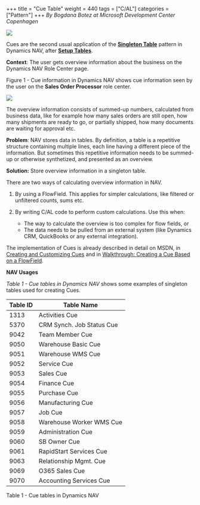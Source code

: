 +++
title = "Cue Table"
weight = 440
tags = ["C/AL"]
categories = ["Pattern"]
+++
_By Bogdana Botez at Microsoft Development Center Copenhagen_

[![ ][image0]][anchor0]  


Cues are the second usual application of the [**Singleton Table**][anchor1] pattern in Dynamics NAV, after [**Setup Tables**][anchor2].

**Context**: The user gets overview information about the business on the Dynamics NAV Role Center page.

Figure 1 - Cue information in Dynamics NAV shows cue information seen by the user on the **Sales Order Processor** role center.

[![ ][image1]][anchor3]

The overview information consists of summed-up numbers, calculated from business data, like for example how many sales orders are still open, how many shipments are ready to go, or partially shipped, how many documents are waiting for approval etc.

**Problem**: NAV stores data in tables. By definition, a table is a repetitive structure containing multiple lines, each line having a different piece of the information. But sometimes this repetitive information needs to be summed-up or otherwise synthetized, and presented as an overview.

**Solution:** Store overview information in a singleton table.

There are two ways of calculating overview information in NAV.

1. By using a FlowField. This applies for simpler calculations, like filtered or unfiltered counts, sums etc.
2. By writing C/AL code to perform custom calculations. Use this when:

    * The way to calculate the overview is too complex for flow fields, or
    * The data needs to be pulled from an external system (like Dynamics CRM, QuickBooks or any external integration).

The implementation of Cues is already described in detail on MSDN, in [Creating and Customizing Cues][anchor4] and in [Walkthrough: Creating a Cue Based on a FlowField][anchor5].

**NAV Usages**

_Table 1 - Cue tables in Dynamics NAV_ shows some examples of singleton tables used for creating Cues.

Table ID | Table Name
---------|-----------
1313 | Activities Cue
5370 | CRM Synch. Job Status Cue
9042 | Team Member Cue
9050 | Warehouse Basic Cue
9051 | Warehouse WMS Cue
9052 | Service Cue
9053 | Sales Cue
9054 | Finance Cue
9055 | Purchase Cue
9056 | Manufacturing Cue
9057 | Job Cue
9058 | Warehouse Worker WMS Cue
9059 | Administration Cue
9060 | SB Owner Cue
9061 | RapidStart Services Cue
9063 | Relationship Mgmt. Cue
9069 | O365 Sales Cue
9070 | Accounting Services Cue

Table 1 - Cue tables in Dynamics NAV



[anchor0]: Cue-Table.png
[anchor1]: /navpatterns/1-patterns/singleton/singleton-table/
[anchor2]: /navpatterns/1-patterns/singleton/singleton-table/setup-table/
[anchor3]: Cue-Table-Figure-1.JPG
[anchor4]: https://msdn.microsoft.com/en-us/library/dn789553(v=nav.90).aspx
[anchor5]: https://msdn.microsoft.com/en-us/library/ff477101(v=nav.90).aspx


[image0]: Cue-Table.png
[image1]: Cue-Table-Figure-1.JPG
